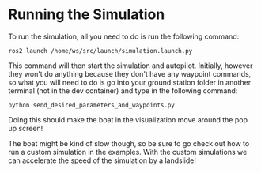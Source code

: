 # Running the Simulation  

To run the simulation, all you need to do is run the following command:

`ros2 launch /home/ws/src/launch/simulation.launch.py`

This command will then start the simulation and autopilot. Initially, however they won't do anything because they don't have any waypoint commands, so what you will need to do is go into your ground station folder in another terminal (not in the dev container) and type in the following command:  

`python send_desired_parameters_and_waypoints.py`

Doing this should make the boat in the visualization move around the pop up screen!  

The boat might be kind of slow though, so be sure to go check out how to run a custom simulation in the examples. With the custom simulations we can accelerate the speed of the simulation by a landslide!
